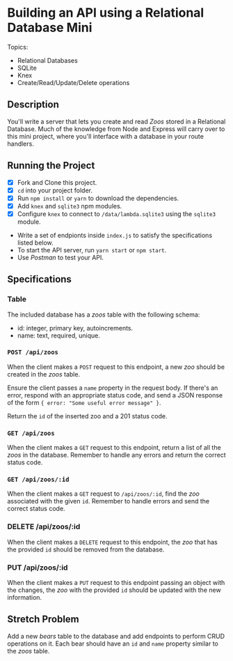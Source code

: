 # Building an API using a Relational Database Mini

Topics:

- Relational Databases
- SQLite
- Knex
- Create/Read/Update/Delete operations

## Description

You'll write a server that lets you create and read _Zoos_ stored in a Relational Database. Much of the knowledge from Node and Express will carry over to this mini project, where you'll interface with a database in your route handlers.

## Running the Project

- [x] Fork and Clone this project.
- [x] `cd` into your project folder.
- [x] Run `npm install` or `yarn` to download the dependencies.
- [x] Add `knex` and `sqlite3` npm modules.
- [x] Configure `knex` to connect to `/data/lambda.sqlite3` using the `sqlite3` module.
- Write a set of endpionts inside `index.js` to satisfy the specifications listed below.
- To start the API server, run `yarn start` or `npm start`.
- Use _Postman_ to test your API.

## Specifications

### Table

The included database has a _zoos_ table with the following schema:

- id: integer, primary key, autoincrements.
- name: text, required, unique.

### `POST /api/zoos`

When the client makes a `POST` request to this endpoint, a new _zoo_ should be created in the _zoos_ table.

Ensure the client passes a `name` property in the request body. If there's an error, respond with an appropriate status code, and send a JSON response of the form `{ error: "Some useful error message" }`.

Return the `id` of the inserted zoo and a 201 status code.

### `GET /api/zoos`

When the client makes a `GET` request to this endpoint, return a list of all the _zoos_ in the database. Remember to handle any errors and return the correct status code.

### `GET /api/zoos/:id`

When the client makes a `GET` request to `/api/zoos/:id`, find the _zoo_ associated with the given `id`. Remember to handle errors and send the correct status code.

### DELETE /api/zoos/:id

When the client makes a `DELETE` request to this endpoint, the _zoo_ that has the provided `id` should be removed from the database.

### PUT /api/zoos/:id

When the client makes a `PUT` request to this endpoint passing an object with the changes, the _zoo_ with the provided `id` should be updated with the new information.

## Stretch Problem

Add a new _bears_ table to the database and add endpoints to perform CRUD operations on it. Each bear should have an `id` and `name` property similar to the _zoos_ table.

